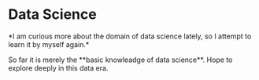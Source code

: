 # Data Science
<p>*I am curious more about the domain of data science lately, so I attempt to learn it by myself again.*</p>
<p>So far it is merely the **basic knowleadge of data science**. Hope to explore deeply in this data era.</p>
